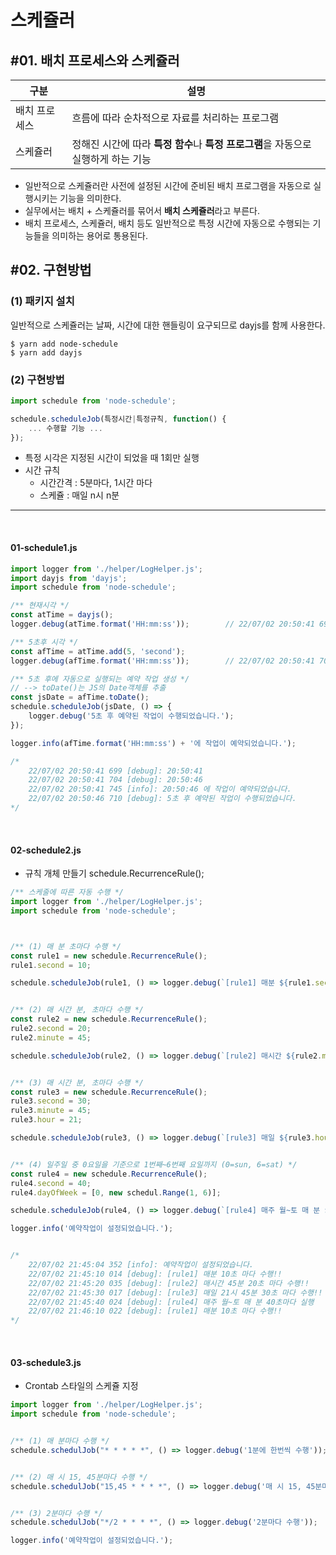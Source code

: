# 스케쥴러
## #01. 배치 프로세스와 스케쥴러
|구분|설명|
|---|---|
|배치 프로세스|흐름에 따라 순차적으로 자료를 처리하는 프로그램|
|스케쥴러|정해진 시간에 따라 **특정 함수**나 **특정 프로그램**을 자동으로 실행하게 하는 기능|
- 일반적으로 스케쥴러란 사전에 설정된 시간에 준비된 배치 프로그램을 자동으로 실행시키는 기능을 의미한다.
- 실무에서는 배치 + 스케쥴러를 묶어서 **배치 스케쥴러**라고 부른다.
- 배치 프로세스, 스케쥴러, 배치 등도 일반적으로 특정 시간에 자동으로 수행되는 기능들을 의미하는 용어로 통용된다.

## #02. 구현방법
### (1) 패키지 설치
일반적으로 스케쥴러는 날짜, 시간에 대한 핸들링이 요구되므로 dayjs를 함께 사용한다.
```shell
$ yarn add node-schedule
$ yarn add dayjs
```

### (2) 구현방법
```js
import schedule from 'node-schedule';

schedule.scheduleJob(특정시간|특정규칙, function() {
    ... 수행할 기능 ...
});
```
- 특정 시각은 지정된 시간이 되었을 때 1회만 실행
- 시간 규칙
  - 시간간격 : 5분마다, 1시간 마다
  - 스케쥴 : 매일 n시 n분

---
<br />

#### 01-schedule1.js
```js
import logger from './helper/LogHelper.js';
import dayjs from 'dayjs';
import schedule from 'node-schedule';

/** 현재시각 */
const atTime = dayjs();
logger.debug(atTime.format('HH:mm:ss'));        // 22/07/02 20:50:41 699 [debug]: 20:50:41

/** 5초후 시각 */
const afTime = atTime.add(5, 'second');
logger.debug(afTime.format('HH:mm:ss'));        // 22/07/02 20:50:41 704 [debug]: 20:50:46

/** 5초 후에 자동으로 실행되는 예약 작업 생성 */
// --> toDate()는 JS의 Date객체를 추출
const jsDate = afTime.toDate();
schedule.scheduleJob(jsDate, () => {
    logger.debug('5초 후 예약된 작업이 수행되었습니다.');
});

logger.info(afTime.format('HH:mm:ss') + '에 작업이 예약되었습니다.');

/*
    22/07/02 20:50:41 699 [debug]: 20:50:41
    22/07/02 20:50:41 704 [debug]: 20:50:46
    22/07/02 20:50:41 745 [info]: 20:50:46 에 작업이 예약되었습니다.
    22/07/02 20:50:46 710 [debug]: 5초 후 예약된 작업이 수행되었습니다.
*/
```

<br />

#### 02-schedule2.js
- 규칙 개체 만들기 schedule.RecurrenceRule();
```js
/** 스케줄에 따른 자동 수행 */
import logger from './helper/LogHelper.js';
import schedule from 'node-schedule';



/** (1) 매 분 초마다 수행 */
const rule1 = new schedule.RecurrenceRule();
rule1.second = 10;

schedule.scheduleJob(rule1, () => logger.debug(`[rule1] 매분 ${rule1.second}초 마다 수행!!`));


/** (2) 매 시간 분, 초마다 수행 */
const rule2 = new schedule.RecurrenceRule();
rule2.second = 20;
rule2.minute = 45;

schedule.scheduleJob(rule2, () => logger.debug(`[rule2] 매시간 ${rule2.minute}분 ${rule2.second}초 마다 수행!!`));


/** (3) 매 시간 분, 초마다 수행 */
const rule3 = new schedule.RecurrenceRule();
rule3.second = 30;
rule3.minute = 45;
rule3.hour = 21;

schedule.scheduleJob(rule3, () => logger.debug(`[rule3] 매일 ${rule3.hour}시 ${rule3.minute}분 ${rule3.second}초 마다 수행!!`));


/** (4) 일주일 중 0요일을 기준으로 1번째~6번째 요일까지 (0=sun, 6=sat) */
const rule4 = new schedule.RecurrenceRule();
rule4.second = 40;
rule4.dayOfWeek = [0, new schedul.Range(1, 6)];

schedule.scheduleJob(rule4, () => logger.debug(`[rule4] 매주 월~토 매 분 ${rule4.second}초마다 실행`));

logger.info('예약작업이 설정되었습니다.');


/*
    22/07/02 21:45:04 352 [info]: 예약작업이 설정되었습니다.
    22/07/02 21:45:10 014 [debug]: [rule1] 매분 10초 마다 수행!!
    22/07/02 21:45:20 035 [debug]: [rule2] 매시간 45분 20초 마다 수행!!
    22/07/02 21:45:30 017 [debug]: [rule3] 매일 21시 45분 30초 마다 수행!!
    22/07/02 21:45:40 024 [debug]: [rule4] 매주 월~토 매 분 40초마다 실행
    22/07/02 21:46:10 022 [debug]: [rule1] 매분 10초 마다 수행!!
*/
```

<br />

#### 03-schedule3.js
- Crontab 스타일의 스케쥴 지정
```js
import logger from './helper/LogHelper.js';
import schedule from 'node-schedule';


/** (1) 매 분마다 수행 */
schedule.schedulJob("* * * * *", () => logger.debug('1분에 한번씩 수행'));


/** (2) 매 시 15, 45분마다 수행 */
schedule.schedulJob("15,45 * * * *", () => logger.debug('매 시 15, 45분마다 수행'));


/** (3) 2분마다 수행 */
schedule.schedulJob("*/2 * * * *", () => logger.debug('2분마다 수행'));

logger.info('예약작업이 설정되었습니다.');
```